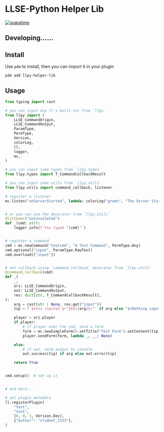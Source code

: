 # LLSE-Python Helper Lib

[![wakatime](https://wakatime.com/badge/user/b61b0f9a-f40b-4c82-bc51-0a75c67bfccf/project/dcd72d53-ac99-4567-a96a-e3de0d0b6836.svg)](https://wakatime.com/badge/user/b61b0f9a-f40b-4c82-bc51-0a75c67bfccf/project/dcd72d53-ac99-4567-a96a-e3de0d0b6836)

## Developing……

## Install

Use `pdm` to install, then you can import it in your plugin

```shell
pdm add llpy-helper-lib
```

## Usage

```py
from typing import cast

# you can input any ll's built-ins from `llpy`
from llpy import (
    LLSE_CommandOrigin,
    LLSE_CommandOutput,
    ParamType,
    PermType,
    Version,
    colorLog,
    ll,
    logger,
    mc,
)

# you can input some types from `llpy.types`
from llpy.types import T_CommandCallbackResult

# you can input some utils from `llpy.utils`
from llpy.utils import command_callback, listener

# register a listener
mc.listen("onServerStarted", lambda: colorLog("green", "The Server Started!"))


# or you can use the decorator from `llpy.utils`
@listener("onConsoleCmd")
def _(cmd: str):
    logger.info(f'You typed "{cmd}"')


# register a command
cmd = mc.newCommand("testcmd", "A Test Command", PermType.Any)
cmd.optional("input", ParamType.RawText)
cmd.overload(["input"])


# set callback using `command_callback` decorator from `llpy.utils`
@command_callback(cmd)
def _(
    _,
    ori: LLSE_CommandOrigin,
    out: LLSE_CommandOutput,
    res: dict[str, T_CommandCallbackResult],
):
    arg = cast(str | None, res.get("input"))
    tip = f'§aYou inputed §r"§6§l{arg}§r"' if arg else "§cNothing inputted!"

    player = ori.player
    if player:
        # if player exec the cmd, send a form
        form = mc.newSimpleForm().setTitle("Test Form").setContent(tip)
        player.sendForm(form, lambda _, __: None)

    else:
        # if not, send output to console
        out.success(tip) if arg else out.error(tip)

    return True


cmd.setup()  # set up it


# and more...

# set plugin metadata
ll.registerPlugin(
    "test",
    "test",
    [0, 0, 1, Version.Dev],
    {"Author": "student_2333"},
)
```

